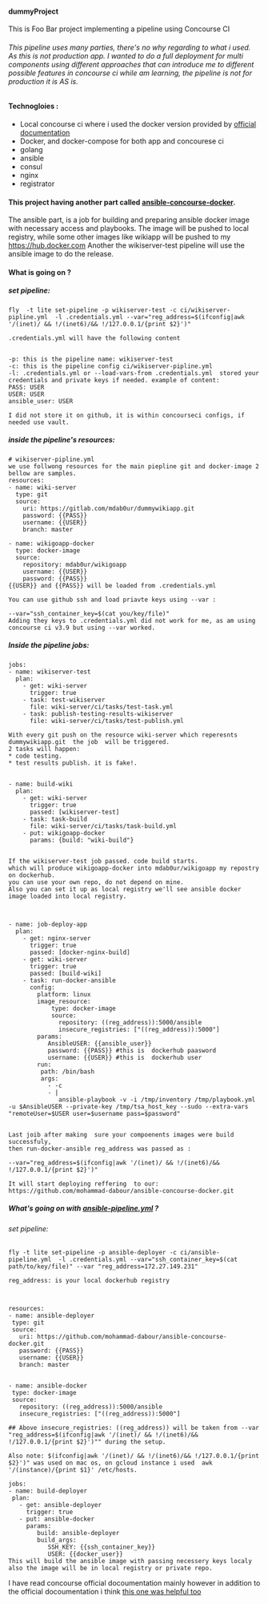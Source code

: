 #### dummyProject
This is Foo Bar project implementing a pipeline using Concourse CI 

###### This pipeline uses many parties, there's no why regarding to what i used. As this is not production app. I wanted to do a full deployment for multi components using different approaches that can introduce me to  different possible features in concourse ci while am learning, the pipeline is not for production it is AS is.

#### Technogloies :
 * Local concourse ci where i used the docker version provided by [official documentation] 
 * Docker, and docker-compose for both app and concourese ci
 * golang
 * ansible
 * consul
 * nginx
 * registrator
 
 
 #### This project having  another part called [ansible-concourse-docker]. 
 The ansible part, is a job for building and preparing ansible docker image with necessary access and playbooks.
 The image will be pushed to local registry, while some other images like wikiapp will be pushed to my https://hub.docker.com 
 Another the wikiserver-test pipeline will use the ansible image to do the release.
 
 #### What is going on ?
 
 
 ##### set pipeline:
 
 ```
 fly  -t lite set-pipeline -p wikiserver-test -c ci/wikiserver-pipline.yml  -l .credentials.yml --var="reg_address=$(ifconfig|awk '/(inet)/ && !/(inet6)/&& !/127.0.0.1/{print $2}')"

.credentials.yml will have the following content


-p: this is the pipeline name: wikiserver-test
-c: this is the pipeline config ci/wikiserver-pipline.yml
-l: .credentials.yml or --load-vars-from .credentials.yml  stored your credentials and private keys if needed. example of content: 
PASS: USER
USER: USER
ansible_user: USER

I did not store it on github, it is within concourseci configs, if needed use vault.
 ```

##### inside the pipeline's resources:

```
# wikiserver-pipline.yml
we use follwong resources for the main piepline git and docker-image 2 bellow are samples.
resources:
- name: wiki-server
  type: git
  source:
    uri: https://gitlab.com/mdab0ur/dummywikiapp.git
    password: {{PASS}}
    username: {{USER}}
    branch: master

- name: wikigoapp-docker
  type: docker-image
  source:
    repository: mdab0ur/wikigoapp
    username: {{USER}}
    password: {{PASS}}
{{USER}} and {{PASS}} will be loaded from .credentials.yml

You can use github ssh and load priavte keys using --var :

--var="ssh_container_key=$(cat you/key/file)"
Adding they keys to .credentials.yml did not work for me, as am using concourse ci v3.9 but using --var worked.

```

##### Inside the pipeline jobs:

```
jobs:
- name: wikiserver-test
  plan:
    - get: wiki-server
      trigger: true
    - task: test-wikiserver
      file: wiki-server/ci/tasks/test-task.yml
    - task: publish-testing-results-wikiserver
      file: wiki-server/ci/tasks/test-publish.yml
      
With every git push on the resource wiki-server which reperesnts dummywikiapp.git  the job  will be triggered. 
2 tasks will happen:
* code testing.
* test results publish. it is fake!.


- name: build-wiki
  plan:
    - get: wiki-server
      trigger: true
      passed: [wikiserver-test]
    - task: task-build
      file: wiki-server/ci/tasks/task-build.yml
    - put: wikigoapp-docker
      params: {build: "wiki-build"}


If the wikiserver-test job passed. code build starts. 
which will produce wikigoapp-docker into mdab0ur/wikigoapp my repostry on dockerhub.
you can use your own repo, do not depend on mine.
Also you can set it up as local registry we'll see ansible docker image loaded into local registry.



- name: job-deploy-app
  plan:
    - get: nginx-server
      trigger: true
      passed: [docker-nginx-build]
    - get: wiki-server
      trigger: true
      passed: [build-wiki]
    - task: run-docker-ansible
      config:
        platform: linux
        image_resource:
            type: docker-image
            source:
              repository: ((reg_address)):5000/ansible
              insecure_registries: ["((reg_address)):5000"]
        params:
           AnsibleUSER: {{ansible_user}}
           password: {{PASS}} #this is  dockerhub paasword
           username: {{USER}} #this is  dockerhub user
        run:
         path: /bin/bash
         args:
           - -c
           - |
              ansible-playbook -v -i /tmp/inventory /tmp/playbook.yml -u $AnsibleUSER --private-key /tmp/tsa_host_key --sudo --extra-vars "remoteUser=$USER user=$username pass=$password" 


Last joib after making  sure your compoenents images were build successfuly,
then run-docker-ansible reg_address was passed as :  

--var="reg_address=$(ifconfig|awk '/(inet)/ && !/(inet6)/&& !/127.0.0.1/{print $2}')"

It will start deploying reffering  to our:
https://github.com/mohammad-dabour/ansible-concourse-docker.git
```

 
 
 ##### What's going on with [ansible-pipeline.yml]  ?
 
 ###### set pipeline:
 
 ```
 fly -t lite set-pipeline -p ansible-deployer -c ci/ansible-pipeline.yml  -l .credentials.yml --var="ssh_container_key=$(cat path/to/key/file)" --var "reg_address=172.27.149.231"
 
 reg_address: is your local dockerhub registry
 ```
 
 
 ```
 
 
 resources:
- name: ansible-deployer
  type: git
  source:
    uri: https://github.com/mohammad-dabour/ansible-concourse-docker.git
    password: {{PASS}}
    username: {{USER}}
    branch: master


- name: ansible-docker
  type: docker-image
  source:
    repository: ((reg_address)):5000/ansible
    insecure_registries: ["((reg_address)):5000"]
    
## Above insecure_registries: ((reg_address)) will be taken from --var "reg_address=$(ifconfig|awk '/(inet)/ && !/(inet6)/&& !/127.0.0.1/{print $2}')"" during the setup.

Also note: $(ifconfig|awk '/(inet)/ && !/(inet6)/&& !/127.0.0.1/{print $2}')" was used on mac os, on gcloud instance i used  awk '/(instance)/{print $1}' /etc/hosts.

jobs:
- name: build-deployer
  plan:
    - get: ansible-deployer
      trigger: true
    - put: ansible-docker
      params: 
         build: ansible-deployer
         build_args:
            SSH_KEY: {{ssh_container_key}}
            USER: {{docker_user}}
This will build the ansible image with passing necessery keys localy also the image will be in local registry or private repo.
```

 
 
 I have read concourse official docoumentation mainly  however in addition to the official docoumentation  i think [this one was helpful too]
 
 [official documentation]: https://concourse-ci.org/docker-repository.html
 [this one was helpful too]: https://github.com/JeffDeCola/hello-go
 [ansible-concourse-docker]: https://github.com/mohammad-dabour/ansible-concourse-docker.git
 [ansible-pipeline.yml]: https://github.com/mohammad-dabour/ansible-concourse-docker/blob/master/ci/ansible-pipeline.yml
